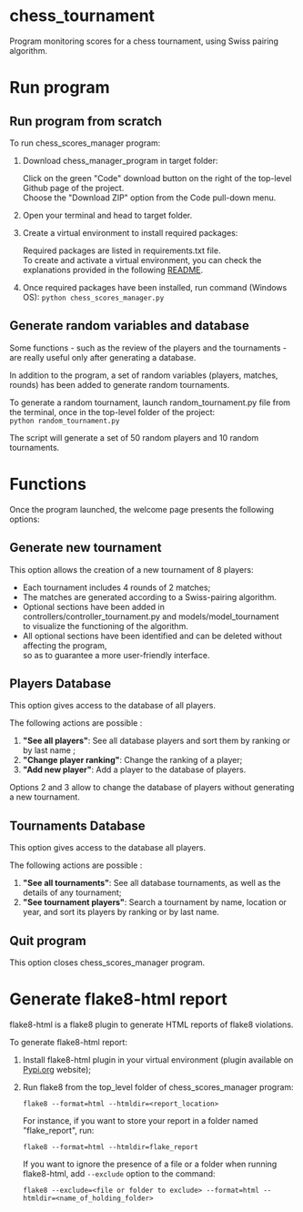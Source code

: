 # chess_tournament
Program monitoring scores for a chess tournament, using Swiss pairing algorithm.

# Run program

## Run program from scratch

To run chess_scores_manager program:

1. Download chess_manager_program in target folder:    

   Click on the green "Code" download button on the right of the top-level Github page of the project.  
   Choose the "Download ZIP" option from the Code pull-down menu.  
   
2. Open your terminal and head to target folder.  
3. Create a virtual environment to install required packages:  
    
   Required packages are listed in requirements.txt file.  
   To create and activate a virtual environment, you can check the explanations provided in the following [README](https://github.com/Alexandremerancienne/scraping_program).  

4. Once required packages have been installed, run command (Windows OS): `python chess_scores_manager.py`

## Generate random variables and database

Some functions - such as the review of the players and the tournaments - are really useful only after generating a database.  

In addition to the program, a set of random variables (players, matches, rounds) has been added to generate random tournaments.  

To generate a random tournament, launch random_tournament.py file from the terminal, once in the top-level folder of the project:  
`python random_tournament.py`  

The script will generate a set of 50 random players and 10 random tournaments.  

# Functions

Once the program launched, the welcome page presents the following options:

## Generate new tournament 

This option allows the creation of a new tournament of 8 players:
* Each tournament includes 4 rounds of 2 matches;
* The matches are generated according to a Swiss-pairing algorithm.
* Optional sections have been added in controllers/controller_tournament.py and models/model_tournament  
to visualize the functioning of the algorithm. 
* All optional sections have been identified and can be deleted without affecting the program,  
so as to guarantee a more user-friendly interface.

## Players Database

This option gives access to the database of all players. 

The following actions are possible :

1. **"See all players"**: See all database players and sort them by ranking or by last name ;
2. **"Change player ranking"**: Change the ranking of a player;
3. **"Add new player"**: Add a player to the database of players.  

Options 2 and 3 allow to change the database of players without generating a new tournament.
   
## Tournaments Database

This option gives access to the database all players. 

The following actions are possible :

1. **"See all tournaments"**: See all database tournaments, as well as the details of any tournament; 
2. **"See tournament players"**: Search a tournament by name, location or year, and sort its players by ranking or by last name.

## Quit program

This option closes chess_scores_manager program. 

# Generate flake8-html report

flake8-html is a flake8 plugin to generate HTML reports of flake8 violations.

To generate flake8-html report:

1. Install flake8-html plugin in your virtual environment (plugin available on [Pypi.org](https://pypi.org/project/flake8-html/) website);
2. Run flake8 from the top_level folder of chess_scores_manager program:  

   `flake8 --format=html --htmldir=<report_location>`  

   For instance, if you want to store your report in a folder named "flake_report", run:  

   `flake8 --format=html --htmldir=flake_report`  

   If you want to ignore the presence of a file or a folder when running flake8-html, add `--exclude` option to the command:  

   `flake8 --exclude=<file or folder to exclude> --format=html --htmldir=<name_of_holding_folder>`  
